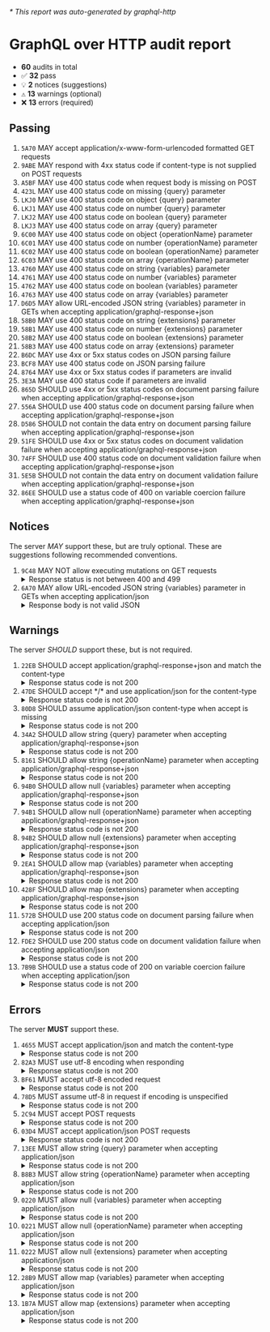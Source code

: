 <i>* This report was auto-generated by graphql-http</i>

<h1>GraphQL over HTTP audit report</h1>

<ul>
<li><b>60</b> audits in total</li>
<li><span style="font-family: monospace">✅</span> <b>32</b> pass</li>
<li><span style="font-family: monospace">💡</span> <b>2</b> notices (suggestions)</li>
<li><span style="font-family: monospace">⚠️</span> <b>13</b> warnings (optional)</li>
<li><span style="font-family: monospace">❌</span> <b>13</b> errors (required)</li>
</ul>

<h2>Passing</h2>
<ol>
<li><code>5A70</code> MAY accept application/x-www-form-urlencoded formatted GET requests</li>
<li><code>9ABE</code> MAY respond with 4xx status code if content-type is not supplied on POST requests</li>
<li><code>A5BF</code> MAY use 400 status code when request body is missing on POST</li>
<li><code>423L</code> MAY use 400 status code on missing {query} parameter</li>
<li><code>LKJ0</code> MAY use 400 status code on object {query} parameter</li>
<li><code>LKJ1</code> MAY use 400 status code on number {query} parameter</li>
<li><code>LKJ2</code> MAY use 400 status code on boolean {query} parameter</li>
<li><code>LKJ3</code> MAY use 400 status code on array {query} parameter</li>
<li><code>6C00</code> MAY use 400 status code on object {operationName} parameter</li>
<li><code>6C01</code> MAY use 400 status code on number {operationName} parameter</li>
<li><code>6C02</code> MAY use 400 status code on boolean {operationName} parameter</li>
<li><code>6C03</code> MAY use 400 status code on array {operationName} parameter</li>
<li><code>4760</code> MAY use 400 status code on string {variables} parameter</li>
<li><code>4761</code> MAY use 400 status code on number {variables} parameter</li>
<li><code>4762</code> MAY use 400 status code on boolean {variables} parameter</li>
<li><code>4763</code> MAY use 400 status code on array {variables} parameter</li>
<li><code>D6D5</code> MAY allow URL-encoded JSON string {variables} parameter in GETs when accepting application/graphql-response+json</li>
<li><code>58B0</code> MAY use 400 status code on string {extensions} parameter</li>
<li><code>58B1</code> MAY use 400 status code on number {extensions} parameter</li>
<li><code>58B2</code> MAY use 400 status code on boolean {extensions} parameter</li>
<li><code>58B3</code> MAY use 400 status code on array {extensions} parameter</li>
<li><code>B6DC</code> MAY use 4xx or 5xx status codes on JSON parsing failure</li>
<li><code>BCF8</code> MAY use 400 status code on JSON parsing failure</li>
<li><code>8764</code> MAY use 4xx or 5xx status codes if parameters are invalid</li>
<li><code>3E3A</code> MAY use 400 status code if parameters are invalid</li>
<li><code>865D</code> SHOULD use 4xx or 5xx status codes on document parsing failure when accepting application/graphql-response+json</li>
<li><code>556A</code> SHOULD use 400 status code on document parsing failure when accepting application/graphql-response+json</li>
<li><code>D586</code> SHOULD not contain the data entry on document parsing failure when accepting application/graphql-response+json</li>
<li><code>51FE</code> SHOULD use 4xx or 5xx status codes on document validation failure when accepting application/graphql-response+json</li>
<li><code>74FF</code> SHOULD use 400 status code on document validation failure when accepting application/graphql-response+json</li>
<li><code>5E5B</code> SHOULD not contain the data entry on document validation failure when accepting application/graphql-response+json</li>
<li><code>86EE</code> SHOULD use a status code of 400 on variable coercion failure when accepting application/graphql-response+json</li>
</ol>

<h2>Notices</h2>
The server <i>MAY</i> support these, but are truly optional. These are suggestions following recommended conventions.
<ol>
<li><code>9C48</code> MAY NOT allow executing mutations on GET requests
<details>
<summary>Response status is not between 400 and 499</summary>
<pre><code class="lang-json">{
  "statusText": "OK",
  "status": 200,
  "headers": {
    "vary": "Accept-Encoding",
    "transfer-encoding": "chunked",
    "strict-transport-security": "max-age=15724800; includeSubDomains",
    "set-cookie": "<omitted>",
    "server": "cloudflare",
    "date": "<timestamp>",
    "content-type": "text/html; charset=utf-8",
    "content-encoding": "br",
    "connection": "close",
    "cf-ray": "<omitted>",
    "cf-cache-status": "DYNAMIC",
    "access-control-allow-origin": "*"
  },
  "body": "<html omitted>"
}
</code></pre>
</details>
</li>
<li><code>6A70</code> MAY allow URL-encoded JSON string {variables} parameter in GETs when accepting application/json
<details>
<summary>Response body is not valid JSON</summary>
<pre><code class="lang-json">{
  "statusText": "OK",
  "status": 200,
  "headers": {
    "vary": "Accept-Encoding",
    "transfer-encoding": "chunked",
    "strict-transport-security": "max-age=15724800; includeSubDomains",
    "set-cookie": "<omitted>",
    "server": "cloudflare",
    "date": "<timestamp>",
    "content-type": "text/html; charset=utf-8",
    "content-encoding": "br",
    "connection": "close",
    "cf-ray": "<omitted>",
    "cf-cache-status": "DYNAMIC",
    "access-control-allow-origin": "*"
  },
  "body": "<html omitted>"
}
</code></pre>
</details>
</li>
</ol>

<h2>Warnings</h2>
The server <i>SHOULD</i> support these, but is not required.
<ol>
<li><code>22EB</code> SHOULD accept application/graphql-response+json and match the content-type
<details>
<summary>Response status code is not 200</summary>
<pre><code class="lang-json">{
  "statusText": "Bad Request",
  "status": 400,
  "headers": {
    "vary": "Accept-Encoding",
    "strict-transport-security": "max-age=15724800; includeSubDomains",
    "set-cookie": "<omitted>",
    "server": "cloudflare",
    "date": "<timestamp>",
    "content-type": "application/json",
    "content-length": "101",
    "connection": "close",
    "cf-ray": "<omitted>",
    "cf-cache-status": "DYNAMIC",
    "access-control-allow-origin": "*"
  },
  "body": {
    "error": "GraphQL server error (client error): Invalid subgraph name \"sushiswap/exchange/graphql\""
  }
}
</code></pre>
</details>
</li>
<li><code>47DE</code> SHOULD accept */* and use application/json for the content-type
<details>
<summary>Response status code is not 200</summary>
<pre><code class="lang-json">{
  "statusText": "Bad Request",
  "status": 400,
  "headers": {
    "vary": "Accept-Encoding",
    "strict-transport-security": "max-age=15724800; includeSubDomains",
    "set-cookie": "<omitted>",
    "server": "cloudflare",
    "date": "<timestamp>",
    "content-type": "application/json",
    "content-length": "101",
    "connection": "close",
    "cf-ray": "<omitted>",
    "cf-cache-status": "DYNAMIC",
    "access-control-allow-origin": "*"
  },
  "body": {
    "error": "GraphQL server error (client error): Invalid subgraph name \"sushiswap/exchange/graphql\""
  }
}
</code></pre>
</details>
</li>
<li><code>80D8</code> SHOULD assume application/json content-type when accept is missing
<details>
<summary>Response status code is not 200</summary>
<pre><code class="lang-json">{
  "statusText": "Bad Request",
  "status": 400,
  "headers": {
    "vary": "Accept-Encoding",
    "strict-transport-security": "max-age=15724800; includeSubDomains",
    "set-cookie": "<omitted>",
    "server": "cloudflare",
    "date": "<timestamp>",
    "content-type": "application/json",
    "content-length": "101",
    "connection": "close",
    "cf-ray": "<omitted>",
    "cf-cache-status": "DYNAMIC",
    "access-control-allow-origin": "*"
  },
  "body": {
    "error": "GraphQL server error (client error): Invalid subgraph name \"sushiswap/exchange/graphql\""
  }
}
</code></pre>
</details>
</li>
<li><code>34A2</code> SHOULD allow string {query} parameter when accepting application/graphql-response+json
<details>
<summary>Response status code is not 200</summary>
<pre><code class="lang-json">{
  "statusText": "Bad Request",
  "status": 400,
  "headers": {
    "vary": "Accept-Encoding",
    "strict-transport-security": "max-age=15724800; includeSubDomains",
    "set-cookie": "<omitted>",
    "server": "cloudflare",
    "date": "<timestamp>",
    "content-type": "application/json",
    "content-length": "101",
    "connection": "close",
    "cf-ray": "<omitted>",
    "cf-cache-status": "DYNAMIC",
    "access-control-allow-origin": "*"
  },
  "body": {
    "error": "GraphQL server error (client error): Invalid subgraph name \"sushiswap/exchange/graphql\""
  }
}
</code></pre>
</details>
</li>
<li><code>8161</code> SHOULD allow string {operationName} parameter when accepting application/graphql-response+json
<details>
<summary>Response status code is not 200</summary>
<pre><code class="lang-json">{
  "statusText": "Bad Request",
  "status": 400,
  "headers": {
    "vary": "Accept-Encoding",
    "strict-transport-security": "max-age=15724800; includeSubDomains",
    "set-cookie": "<omitted>",
    "server": "cloudflare",
    "date": "<timestamp>",
    "content-type": "application/json",
    "content-length": "101",
    "connection": "close",
    "cf-ray": "<omitted>",
    "cf-cache-status": "DYNAMIC",
    "access-control-allow-origin": "*"
  },
  "body": {
    "error": "GraphQL server error (client error): Invalid subgraph name \"sushiswap/exchange/graphql\""
  }
}
</code></pre>
</details>
</li>
<li><code>94B0</code> SHOULD allow null {variables} parameter when accepting application/graphql-response+json
<details>
<summary>Response status code is not 200</summary>
<pre><code class="lang-json">{
  "statusText": "Bad Request",
  "status": 400,
  "headers": {
    "vary": "Accept-Encoding",
    "strict-transport-security": "max-age=15724800; includeSubDomains",
    "set-cookie": "<omitted>",
    "server": "cloudflare",
    "date": "<timestamp>",
    "content-type": "application/json",
    "content-length": "101",
    "connection": "close",
    "cf-ray": "<omitted>",
    "cf-cache-status": "DYNAMIC",
    "access-control-allow-origin": "*"
  },
  "body": {
    "error": "GraphQL server error (client error): Invalid subgraph name \"sushiswap/exchange/graphql\""
  }
}
</code></pre>
</details>
</li>
<li><code>94B1</code> SHOULD allow null {operationName} parameter when accepting application/graphql-response+json
<details>
<summary>Response status code is not 200</summary>
<pre><code class="lang-json">{
  "statusText": "Bad Request",
  "status": 400,
  "headers": {
    "vary": "Accept-Encoding",
    "strict-transport-security": "max-age=15724800; includeSubDomains",
    "set-cookie": "<omitted>",
    "server": "cloudflare",
    "date": "<timestamp>",
    "content-type": "application/json",
    "content-length": "101",
    "connection": "close",
    "cf-ray": "<omitted>",
    "cf-cache-status": "DYNAMIC",
    "access-control-allow-origin": "*"
  },
  "body": {
    "error": "GraphQL server error (client error): Invalid subgraph name \"sushiswap/exchange/graphql\""
  }
}
</code></pre>
</details>
</li>
<li><code>94B2</code> SHOULD allow null {extensions} parameter when accepting application/graphql-response+json
<details>
<summary>Response status code is not 200</summary>
<pre><code class="lang-json">{
  "statusText": "Bad Request",
  "status": 400,
  "headers": {
    "vary": "Accept-Encoding",
    "strict-transport-security": "max-age=15724800; includeSubDomains",
    "set-cookie": "<omitted>",
    "server": "cloudflare",
    "date": "<timestamp>",
    "content-type": "application/json",
    "content-length": "101",
    "connection": "close",
    "cf-ray": "<omitted>",
    "cf-cache-status": "DYNAMIC",
    "access-control-allow-origin": "*"
  },
  "body": {
    "error": "GraphQL server error (client error): Invalid subgraph name \"sushiswap/exchange/graphql\""
  }
}
</code></pre>
</details>
</li>
<li><code>2EA1</code> SHOULD allow map {variables} parameter when accepting application/graphql-response+json
<details>
<summary>Response status code is not 200</summary>
<pre><code class="lang-json">{
  "statusText": "Bad Request",
  "status": 400,
  "headers": {
    "vary": "Accept-Encoding",
    "strict-transport-security": "max-age=15724800; includeSubDomains",
    "set-cookie": "<omitted>",
    "server": "cloudflare",
    "date": "<timestamp>",
    "content-type": "application/json",
    "content-length": "101",
    "connection": "close",
    "cf-ray": "<omitted>",
    "cf-cache-status": "DYNAMIC",
    "access-control-allow-origin": "*"
  },
  "body": {
    "error": "GraphQL server error (client error): Invalid subgraph name \"sushiswap/exchange/graphql\""
  }
}
</code></pre>
</details>
</li>
<li><code>428F</code> SHOULD allow map {extensions} parameter when accepting application/graphql-response+json
<details>
<summary>Response status code is not 200</summary>
<pre><code class="lang-json">{
  "statusText": "Bad Request",
  "status": 400,
  "headers": {
    "vary": "Accept-Encoding",
    "strict-transport-security": "max-age=15724800; includeSubDomains",
    "set-cookie": "<omitted>",
    "server": "cloudflare",
    "date": "<timestamp>",
    "content-type": "application/json",
    "content-length": "101",
    "connection": "close",
    "cf-ray": "<omitted>",
    "cf-cache-status": "DYNAMIC",
    "access-control-allow-origin": "*"
  },
  "body": {
    "error": "GraphQL server error (client error): Invalid subgraph name \"sushiswap/exchange/graphql\""
  }
}
</code></pre>
</details>
</li>
<li><code>572B</code> SHOULD use 200 status code on document parsing failure when accepting application/json
<details>
<summary>Response status code is not 200</summary>
<pre><code class="lang-json">{
  "statusText": "Bad Request",
  "status": 400,
  "headers": {
    "vary": "Accept-Encoding",
    "strict-transport-security": "max-age=15724800; includeSubDomains",
    "set-cookie": "<omitted>",
    "server": "cloudflare",
    "date": "<timestamp>",
    "content-type": "application/json",
    "content-length": "101",
    "connection": "close",
    "cf-ray": "<omitted>",
    "cf-cache-status": "DYNAMIC",
    "access-control-allow-origin": "*"
  },
  "body": {
    "error": "GraphQL server error (client error): Invalid subgraph name \"sushiswap/exchange/graphql\""
  }
}
</code></pre>
</details>
</li>
<li><code>FDE2</code> SHOULD use 200 status code on document validation failure when accepting application/json
<details>
<summary>Response status code is not 200</summary>
<pre><code class="lang-json">{
  "statusText": "Bad Request",
  "status": 400,
  "headers": {
    "vary": "Accept-Encoding",
    "strict-transport-security": "max-age=15724800; includeSubDomains",
    "set-cookie": "<omitted>",
    "server": "cloudflare",
    "date": "<timestamp>",
    "content-type": "application/json",
    "content-length": "101",
    "connection": "close",
    "cf-ray": "<omitted>",
    "cf-cache-status": "DYNAMIC",
    "access-control-allow-origin": "*"
  },
  "body": {
    "error": "GraphQL server error (client error): Invalid subgraph name \"sushiswap/exchange/graphql\""
  }
}
</code></pre>
</details>
</li>
<li><code>7B9B</code> SHOULD use a status code of 200 on variable coercion failure when accepting application/json
<details>
<summary>Response status code is not 200</summary>
<pre><code class="lang-json">{
  "statusText": "Bad Request",
  "status": 400,
  "headers": {
    "vary": "Accept-Encoding",
    "strict-transport-security": "max-age=15724800; includeSubDomains",
    "set-cookie": "<omitted>",
    "server": "cloudflare",
    "date": "<timestamp>",
    "content-type": "application/json",
    "content-length": "101",
    "connection": "close",
    "cf-ray": "<omitted>",
    "cf-cache-status": "DYNAMIC",
    "access-control-allow-origin": "*"
  },
  "body": {
    "error": "GraphQL server error (client error): Invalid subgraph name \"sushiswap/exchange/graphql\""
  }
}
</code></pre>
</details>
</li>
</ol>

<h2>Errors</h2>
The server <b>MUST</b> support these.
<ol>
<li><code>4655</code> MUST accept application/json and match the content-type
<details>
<summary>Response status code is not 200</summary>
<pre><code class="lang-json">{
  "statusText": "Bad Request",
  "status": 400,
  "headers": {
    "vary": "Accept-Encoding",
    "strict-transport-security": "max-age=15724800; includeSubDomains",
    "set-cookie": "<omitted>",
    "server": "cloudflare",
    "date": "<timestamp>",
    "content-type": "application/json",
    "content-length": "101",
    "connection": "close",
    "cf-ray": "<omitted>",
    "cf-cache-status": "DYNAMIC",
    "access-control-allow-origin": "*"
  },
  "body": {
    "error": "GraphQL server error (client error): Invalid subgraph name \"sushiswap/exchange/graphql\""
  }
}
</code></pre>
</details>
</li>
<li><code>82A3</code> MUST use utf-8 encoding when responding
<details>
<summary>Response status code is not 200</summary>
<pre><code class="lang-json">{
  "statusText": "Bad Request",
  "status": 400,
  "headers": {
    "vary": "Accept-Encoding",
    "strict-transport-security": "max-age=15724800; includeSubDomains",
    "set-cookie": "<omitted>",
    "server": "cloudflare",
    "date": "<timestamp>",
    "content-type": "application/json",
    "content-length": "101",
    "connection": "close",
    "cf-ray": "<omitted>",
    "cf-cache-status": "DYNAMIC",
    "access-control-allow-origin": "*"
  },
  "body": {
    "error": "GraphQL server error (client error): Invalid subgraph name \"sushiswap/exchange/graphql\""
  }
}
</code></pre>
</details>
</li>
<li><code>BF61</code> MUST accept utf-8 encoded request
<details>
<summary>Response status code is not 200</summary>
<pre><code class="lang-json">{
  "statusText": "Bad Request",
  "status": 400,
  "headers": {
    "vary": "Accept-Encoding",
    "strict-transport-security": "max-age=15724800; includeSubDomains",
    "set-cookie": "<omitted>",
    "server": "cloudflare",
    "date": "<timestamp>",
    "content-type": "application/json",
    "content-length": "101",
    "connection": "close",
    "cf-ray": "<omitted>",
    "cf-cache-status": "DYNAMIC",
    "access-control-allow-origin": "*"
  },
  "body": {
    "error": "GraphQL server error (client error): Invalid subgraph name \"sushiswap/exchange/graphql\""
  }
}
</code></pre>
</details>
</li>
<li><code>78D5</code> MUST assume utf-8 in request if encoding is unspecified
<details>
<summary>Response status code is not 200</summary>
<pre><code class="lang-json">{
  "statusText": "Bad Request",
  "status": 400,
  "headers": {
    "vary": "Accept-Encoding",
    "strict-transport-security": "max-age=15724800; includeSubDomains",
    "set-cookie": "<omitted>",
    "server": "cloudflare",
    "date": "<timestamp>",
    "content-type": "application/json",
    "content-length": "101",
    "connection": "close",
    "cf-ray": "<omitted>",
    "cf-cache-status": "DYNAMIC",
    "access-control-allow-origin": "*"
  },
  "body": {
    "error": "GraphQL server error (client error): Invalid subgraph name \"sushiswap/exchange/graphql\""
  }
}
</code></pre>
</details>
</li>
<li><code>2C94</code> MUST accept POST requests
<details>
<summary>Response status code is not 200</summary>
<pre><code class="lang-json">{
  "statusText": "Bad Request",
  "status": 400,
  "headers": {
    "vary": "Accept-Encoding",
    "strict-transport-security": "max-age=15724800; includeSubDomains",
    "set-cookie": "<omitted>",
    "server": "cloudflare",
    "date": "<timestamp>",
    "content-type": "application/json",
    "content-length": "101",
    "connection": "close",
    "cf-ray": "<omitted>",
    "cf-cache-status": "DYNAMIC",
    "access-control-allow-origin": "*"
  },
  "body": {
    "error": "GraphQL server error (client error): Invalid subgraph name \"sushiswap/exchange/graphql\""
  }
}
</code></pre>
</details>
</li>
<li><code>03D4</code> MUST accept application/json POST requests
<details>
<summary>Response status code is not 200</summary>
<pre><code class="lang-json">{
  "statusText": "Bad Request",
  "status": 400,
  "headers": {
    "vary": "Accept-Encoding",
    "strict-transport-security": "max-age=15724800; includeSubDomains",
    "set-cookie": "<omitted>",
    "server": "cloudflare",
    "date": "<timestamp>",
    "content-type": "application/json",
    "content-length": "101",
    "connection": "close",
    "cf-ray": "<omitted>",
    "cf-cache-status": "DYNAMIC",
    "access-control-allow-origin": "*"
  },
  "body": {
    "error": "GraphQL server error (client error): Invalid subgraph name \"sushiswap/exchange/graphql\""
  }
}
</code></pre>
</details>
</li>
<li><code>13EE</code> MUST allow string {query} parameter when accepting application/json
<details>
<summary>Response status code is not 200</summary>
<pre><code class="lang-json">{
  "statusText": "Bad Request",
  "status": 400,
  "headers": {
    "vary": "Accept-Encoding",
    "strict-transport-security": "max-age=15724800; includeSubDomains",
    "set-cookie": "<omitted>",
    "server": "cloudflare",
    "date": "<timestamp>",
    "content-type": "application/json",
    "content-length": "101",
    "connection": "close",
    "cf-ray": "<omitted>",
    "cf-cache-status": "DYNAMIC",
    "access-control-allow-origin": "*"
  },
  "body": {
    "error": "GraphQL server error (client error): Invalid subgraph name \"sushiswap/exchange/graphql\""
  }
}
</code></pre>
</details>
</li>
<li><code>B8B3</code> MUST allow string {operationName} parameter when accepting application/json
<details>
<summary>Response status code is not 200</summary>
<pre><code class="lang-json">{
  "statusText": "Bad Request",
  "status": 400,
  "headers": {
    "vary": "Accept-Encoding",
    "strict-transport-security": "max-age=15724800; includeSubDomains",
    "set-cookie": "<omitted>",
    "server": "cloudflare",
    "date": "<timestamp>",
    "content-type": "application/json",
    "content-length": "101",
    "connection": "close",
    "cf-ray": "<omitted>",
    "cf-cache-status": "DYNAMIC",
    "access-control-allow-origin": "*"
  },
  "body": {
    "error": "GraphQL server error (client error): Invalid subgraph name \"sushiswap/exchange/graphql\""
  }
}
</code></pre>
</details>
</li>
<li><code>0220</code> MUST allow null {variables} parameter when accepting application/json
<details>
<summary>Response status code is not 200</summary>
<pre><code class="lang-json">{
  "statusText": "Bad Request",
  "status": 400,
  "headers": {
    "vary": "Accept-Encoding",
    "strict-transport-security": "max-age=15724800; includeSubDomains",
    "set-cookie": "<omitted>",
    "server": "cloudflare",
    "date": "<timestamp>",
    "content-type": "application/json",
    "content-length": "101",
    "connection": "close",
    "cf-ray": "<omitted>",
    "cf-cache-status": "DYNAMIC",
    "access-control-allow-origin": "*"
  },
  "body": {
    "error": "GraphQL server error (client error): Invalid subgraph name \"sushiswap/exchange/graphql\""
  }
}
</code></pre>
</details>
</li>
<li><code>0221</code> MUST allow null {operationName} parameter when accepting application/json
<details>
<summary>Response status code is not 200</summary>
<pre><code class="lang-json">{
  "statusText": "Bad Request",
  "status": 400,
  "headers": {
    "vary": "Accept-Encoding",
    "strict-transport-security": "max-age=15724800; includeSubDomains",
    "set-cookie": "<omitted>",
    "server": "cloudflare",
    "date": "<timestamp>",
    "content-type": "application/json",
    "content-length": "101",
    "connection": "close",
    "cf-ray": "<omitted>",
    "cf-cache-status": "DYNAMIC",
    "access-control-allow-origin": "*"
  },
  "body": {
    "error": "GraphQL server error (client error): Invalid subgraph name \"sushiswap/exchange/graphql\""
  }
}
</code></pre>
</details>
</li>
<li><code>0222</code> MUST allow null {extensions} parameter when accepting application/json
<details>
<summary>Response status code is not 200</summary>
<pre><code class="lang-json">{
  "statusText": "Bad Request",
  "status": 400,
  "headers": {
    "vary": "Accept-Encoding",
    "strict-transport-security": "max-age=15724800; includeSubDomains",
    "set-cookie": "<omitted>",
    "server": "cloudflare",
    "date": "<timestamp>",
    "content-type": "application/json",
    "content-length": "101",
    "connection": "close",
    "cf-ray": "<omitted>",
    "cf-cache-status": "DYNAMIC",
    "access-control-allow-origin": "*"
  },
  "body": {
    "error": "GraphQL server error (client error): Invalid subgraph name \"sushiswap/exchange/graphql\""
  }
}
</code></pre>
</details>
</li>
<li><code>28B9</code> MUST allow map {variables} parameter when accepting application/json
<details>
<summary>Response status code is not 200</summary>
<pre><code class="lang-json">{
  "statusText": "Bad Request",
  "status": 400,
  "headers": {
    "vary": "Accept-Encoding",
    "strict-transport-security": "max-age=15724800; includeSubDomains",
    "set-cookie": "<omitted>",
    "server": "cloudflare",
    "date": "<timestamp>",
    "content-type": "application/json",
    "content-length": "101",
    "connection": "close",
    "cf-ray": "<omitted>",
    "cf-cache-status": "DYNAMIC",
    "access-control-allow-origin": "*"
  },
  "body": {
    "error": "GraphQL server error (client error): Invalid subgraph name \"sushiswap/exchange/graphql\""
  }
}
</code></pre>
</details>
</li>
<li><code>1B7A</code> MUST allow map {extensions} parameter when accepting application/json
<details>
<summary>Response status code is not 200</summary>
<pre><code class="lang-json">{
  "statusText": "Bad Request",
  "status": 400,
  "headers": {
    "vary": "Accept-Encoding",
    "strict-transport-security": "max-age=15724800; includeSubDomains",
    "set-cookie": "<omitted>",
    "server": "cloudflare",
    "date": "<timestamp>",
    "content-type": "application/json",
    "content-length": "101",
    "connection": "close",
    "cf-ray": "<omitted>",
    "cf-cache-status": "DYNAMIC",
    "access-control-allow-origin": "*"
  },
  "body": {
    "error": "GraphQL server error (client error): Invalid subgraph name \"sushiswap/exchange/graphql\""
  }
}
</code></pre>
</details>
</li>
</ol>
